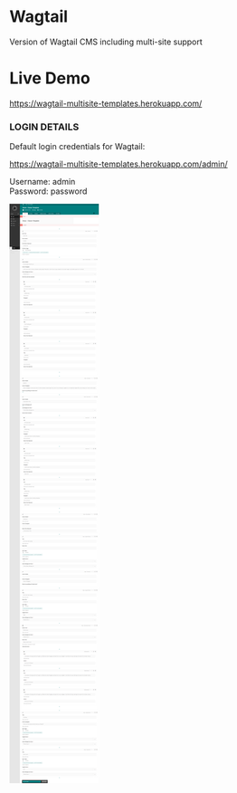 # Wagtail

Version of Wagtail CMS including multi-site support

# Live Demo

https://wagtail-multisite-templates.herokuapp.com/

### LOGIN DETAILS

Default login credentials for Wagtail: 

https://wagtail-multisite-templates.herokuapp.com/admin/

Username: admin \
Password: password

![Site Demo](demo.png)
